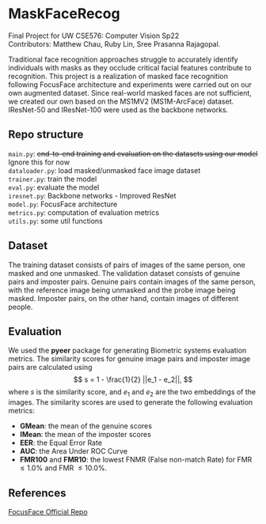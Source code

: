 # MaskFaceRecog
Final Project for UW CSE576: Computer Vision Sp22 <br>
Contributors: Matthew Chau, Ruby Lin, Sree Prasanna Rajagopal.<br>

Traditional face recognition approaches struggle to accurately identify individuals with masks as they occlude critical facial features contribute to recognition. This project is a realization of masked face recognition following FocusFace architecture and experiments were carried out on our own augmented dataset. Since real-world masked faces are not sufficient, we created our own based on the MS1MV2 (MS1M-ArcFace) dataset. IResNet-50 and IResNet-100 were used as the backbone networks. <br>


## Repo structure
`main.py`: ~~end-to-end training and evaluation on the datasets using our model~~ Ignore this for now <br>
`dataloader.py`: load masked/unmasked face image dataset <br>
`trainer.py`: train the model <br>
`eval.py`: evaluate the model <br>
`iresnet.py`: Backbone networks - Improved ResNet <br>
`model.py`: FocusFace architecture <br>
`metrics.py`: computation of evaluation metrics <br>
`utils.py`: some util functions <br>

## Dataset
The training dataset consists of pairs of images of the same person, one masked and one unmasked. The validation dataset consists of genuine pairs and imposter pairs. Genuine pairs contain images of the same person, with the reference image being unmasked and the probe image being masked. Imposter pairs, on the other hand, contain images of different people.

## Evaluation
We used the **pyeer** package for generating Biometric systems evaluation metrics. The similarity scores for genuine image pairs and imposter image pairs are calculated using $$ s = 1 - \frac{1}{2} ||e_1 - e_2||, $$ where $s$ is the similarity score, and $e_1$ and $e_2$ are the two embeddings of the images. The similarity scores are used to generate the following evaluation metrics:

- **GMean**: the mean of the genuine scores <br>
- **IMean**: the mean of the imposter scores <br>
- **EER**: the Equal Error Rate <br>
- **AUC**: the Area Under ROC Curve <br>
- **FMR100** and **FMR10**: the lowest FNMR (False non-match Rate) for FMR $\leq 1.0 \%$ and FMR $\leq 10.0\%$.

## References
[FocusFace Official Repo](https://github.com/NetoPedro/FocusFace)
